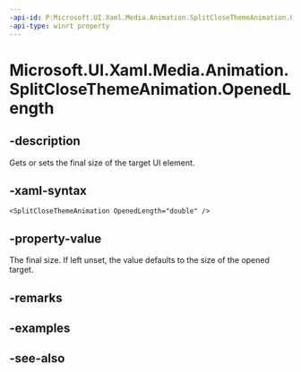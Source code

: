 ```yaml
---
-api-id: P:Microsoft.UI.Xaml.Media.Animation.SplitCloseThemeAnimation.OpenedLength
-api-type: winrt property
---
```


<!-- Property syntax
public double OpenedLength { get;  set; }
-->

# Microsoft.UI.Xaml.Media.Animation.SplitCloseThemeAnimation.OpenedLength

## -description
Gets or sets the final size of the target UI element.

## -xaml-syntax
```xaml
<SplitCloseThemeAnimation OpenedLength="double" />
```


## -property-value
The final size. If left unset, the value defaults to the size of the opened target.

## -remarks

## -examples

## -see-also
